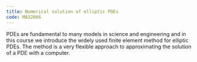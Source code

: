 ```yaml
---
title: Numerical solution of elliptic PDEs
code: MA32066
---
```

PDEs are fundamental to many models in science and engineering and in this course we introduce the widely used finite element method for elliptic PDEs. The method is a very flexible approach to approximating the solution of a PDE with a computer.
